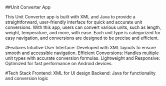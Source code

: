 ##Unit Converter App

This Unit Converter app is built with XML and Java to provide a straightforward, user-friendly interface for quick and accurate unit conversions. With this app, users can convert various units, such as length, weight, temperature, and more, with ease. Each unit type is categorized for easy navigation, and conversions are designed to be precise and efficient.

#Features
Intuitive User Interface: Developed with XML layouts to ensure smooth and accessible navigation.
Efficient Conversions: Handles multiple unit types with accurate conversion formulas.
Lightweight and Responsive: Optimized for fast performance on Android devices.

#Tech Stack
Frontend: XML for UI design
Backend: Java for functionality and conversion logic
